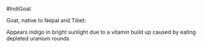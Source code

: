 #IndiGoat

Goat, native to Nepal and Tibet:

Appears indigo in bright sunlight due to a vitamin build up caused by eating depleted uranium rounds